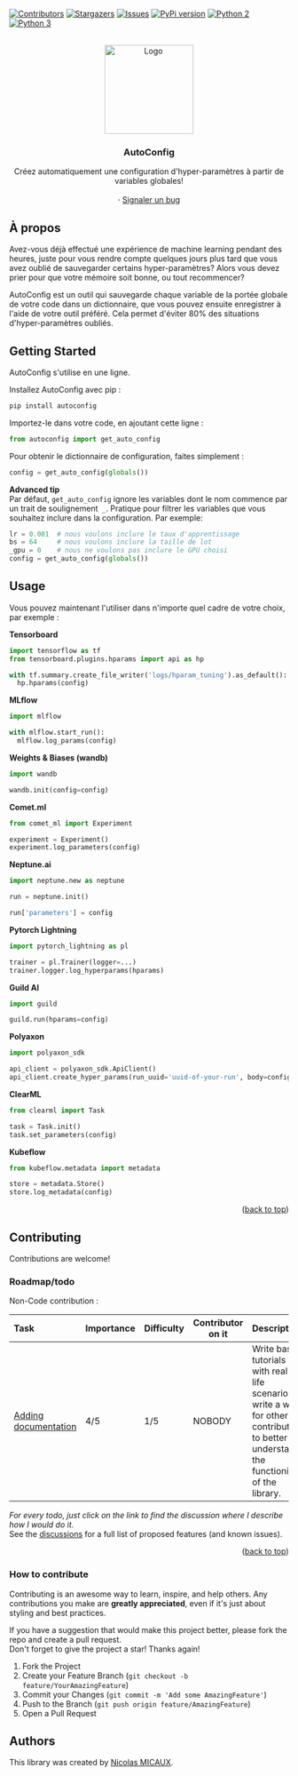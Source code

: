 <a name="readme-top"></a>
[![Contributors][contributors-shield]][contributors-url]<!--[![Forks][forks-shield]][forks-url]-->
[![Stargazers][stars-shield]][stars-url]
[![Issues][issues-shield]][issues-url]<!--[![MIT License][license-shield]][license-url]--><!--[![LinkedIn][linkedin-shield]][linkedin-url]-->
[![PyPi version][pypi-shield]][pypi-url]
[![Python 2][python2-shield]][python-url]
[![Python 3][python3-shield]][python-url]


<!-- PROJECT LOGO -->
<br />
<div align="center">

  <a href="https://github.com/NicolasMICAUX/autoconfig">
    <img src="https://raw.githubusercontent.com/NicolasMICAUX/autoconfig/main/images/logo.png" alt="Logo" width="160" height="160">
  </a>

  <h3 align="center">AutoConfig</h3>

  <p align="center">
    Créez automatiquement une configuration d'hyper-paramètres à partir de variables globales!
    <br />
<!--
    <a href="https://github.com/NicolasMICAUX/autoconfig"><strong>Explorer la doc »</strong></a>
-->
    <br />
    ·
    <a href="https://github.com/NicolasMICAUX/autoconfig/issues">Signaler un bug</a>
</div>


<!-- ABOUT THE PROJECT -->
## À propos

<!-- [Screen Shot][product-screenshot] -->

Avez-vous déjà effectué une expérience de machine learning pendant des heures, juste pour vous rendre compte quelques jours plus tard que vous avez oublié de sauvegarder certains hyper-paramètres? Alors vous devez prier pour que votre mémoire soit bonne, ou tout recommencer?

AutoConfig est un outil qui sauvegarde chaque variable de la portée globale de votre code dans un dictionnaire, que vous pouvez ensuite enregistrer à l'aide de votre outil préféré. Cela permet d'éviter 80% des situations d'hyper-paramètres oubliés.

<!-- GETTING STARTED -->
## Getting Started
AutoConfig s'utilise en une ligne.

Installez AutoConfig avec pip :
```sh
pip install autoconfig
```

Importez-le dans votre code, en ajoutant cette ligne :
```python
from autoconfig import get_auto_config
```

Pour obtenir le dictionnaire de configuration, faites simplement :
```python
config = get_auto_config(globals())
```

**Advanced tip**  
Par défaut, `get_auto_config` ignore les variables dont le nom commence par un trait de soulignement` _`. Pratique pour filtrer les variables que vous souhaitez inclure dans la configuration.
Par exemple:
```python	
lr = 0.001  # nous voulons inclure le taux d'apprentissage
bs = 64     # nous voulons inclure la taille de lot
_gpu = 0    # nous ne voulons pas inclure le GPU choisi
config = get_auto_config(globals())
```

<!-- USAGE EXAMPLES -->
## Usage
Vous pouvez maintenant l'utiliser dans n'importe quel cadre de votre choix, par exemple :

**Tensorboard**
```python
import tensorflow as tf
from tensorboard.plugins.hparams import api as hp

with tf.summary.create_file_writer('logs/hparam_tuning').as_default():
  hp.hparams(config)
```

**MLflow**
```python
import mlflow

with mlflow.start_run():
  mlflow.log_params(config)
```

**Weights & Biases (wandb)**
```python
import wandb

wandb.init(config=config)
```

**Comet.ml**
```python
from comet_ml import Experiment

experiment = Experiment()
experiment.log_parameters(config)
```

**Neptune.ai**
```python
import neptune.new as neptune

run = neptune.init()

run['parameters'] = config
```

**Pytorch Lightning**
```python
import pytorch_lightning as pl

trainer = pl.Trainer(logger=...)
trainer.logger.log_hyperparams(hparams)
```

**Guild AI**
```python
import guild

guild.run(hparams=config)
```

**Polyaxon**
```python
import polyaxon_sdk

api_client = polyaxon_sdk.ApiClient()
api_client.create_hyper_params(run_uuid='uuid-of-your-run', body=config)
```

**ClearML**
```python
from clearml import Task

task = Task.init()
task.set_parameters(config)
```

**Kubeflow**
```python
from kubeflow.metadata import metadata

store = metadata.Store()
store.log_metadata(config)
```

<p align="right">(<a href="#readme-top">back to top</a>)</p>

<!-- CONTRIBUTING -->
## Contributing 
Contributions are welcome!  

<!-- ROADMAP-->
### Roadmap/todo
<!-- table with columns : task, importance, difficulty, status, description -->
<!-- 
| Task                     | Importance | Difficulty | Contributor on it | Description                                                                                                                                    |
|:-------------------------|------------|------------|-------------------|:-----------------------------------------------------------------------------------------------------------------------------------------------|
| [Write some tests](https://github.com/NicolasMICAUX/autoconfig/discussions/5)         | 4/5        | 2/5        | NOBODY            | Write some tests to ensure that the code is working properly.                                                                                  |
| [Profile code](https://github.com/NicolasMICAUX/autoconfig/discussions/11)             | 2/5        | 1/5        | NOBODY            | Profile the code to see if we can speed it up a little.                                                                                        |
-->

Non-Code contribution :

| Task                     | Importance | Difficulty | Contributor on it | Description                                                                                                                                                           |
|:-------------------------|------------|------------|-------------------|:----------------------------------------------------------------------------------------------------------------------------------------------------------------------|
| [Adding documentation](https://github.com/NicolasMICAUX/autoconfig/discussions/6)     | 4/5        | 1/5        | NOBODY            | Write basic tutorials with real-life scenarios, write a wiki for other contributors to better understand the functioning of the library. |


_For every todo, just click on the link to find the discussion where I describe how I would do it._  
See the [discussions](https://github.com/NicolasMICAUX/autoconfig/discussions) for a full list of proposed features (and known issues).

<p align="right">(<a href="#readme-top">back to top</a>)</p>

### How to contribute
Contributing is an awesome way to learn, inspire, and help others. Any contributions you make are **greatly appreciated**, even if it's just about styling and best practices.

If you have a suggestion that would make this project better, please fork the repo and create a pull request.  
Don't forget to give the project a star! Thanks again!

1. Fork the Project
2. Create your Feature Branch (`git checkout -b feature/YourAmazingFeature`)
3. Commit your Changes (`git commit -m 'Add some AmazingFeature'`)
4. Push to the Branch (`git push origin feature/AmazingFeature`)
5. Open a Pull Request


## Authors
This library was created by [Nicolas MICAUX](https://github.com/NicolasMICAUX).


<!-- MARKDOWN LINKS & IMAGES -->
<!-- https://www.markdownguide.org/basic-syntax/#reference-style-links -->
[contributors-shield]: https://img.shields.io/github/contributors/NicolasMICAUX/autoconfig.svg?style=for-the-badge
[contributors-url]: https://github.com/NicolasMICAUX/autoconfig/graphs/contributors
[stars-shield]: https://img.shields.io/github/stars/NicolasMICAUX/autoconfig.svg?style=for-the-badge
[stars-url]: https://github.com/NicolasMICAUX/autoconfig/stargazers
[issues-shield]: https://img.shields.io/github/issues/NicolasMICAUX/autoconfig.svg?style=for-the-badge
[issues-url]: https://github.com/NicolasMICAUX/autoconfig/issues
[pypi-shield]: https://img.shields.io/pypi/v/searchin.svg?style=for-the-badge
[pypi-url]: https://pypi.org/project/searchin/
[python2-shield]: https://img.shields.io/badge/python-2.7+-blue.svg?style=for-the-badge
[python3-shield]: https://img.shields.io/badge/python-3.5+-blue.svg?style=for-the-badge
[python-url]: https://www.python.org/downloads/

[//]: # ([license-shield]: https://img.shields.io/github/license/NicolasMICAUX/autoconfig.svg?style=for-the-badge)
[//]: # ([license-url]: https://github.com/NicolasMICAUX/autoconfig/blob/master/LICENSE.txt)
[//]: # ([linkedin-shield]: https://img.shields.io/badge/-LinkedIn-black.svg?style=for-the-badge&logo=linkedin&colorB=555)
[//]: # ([linkedin-url]: https://linkedin.com/in/othneildrew)
